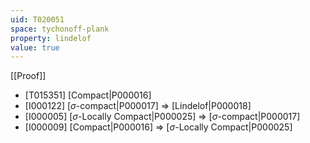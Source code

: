 ```yaml
---
uid: T020051
space: tychonoff-plank
property: lindelof
value: true
---
```

[[Proof]]

* [T015351] [Compact|P000016]
* [I000122] [$\sigma$-compact|P000017] => [Lindelof|P000018]
* [I000005] [$\sigma$-Locally Compact|P000025] => [$\sigma$-compact|P000017]
* [I000009] [Compact|P000016] => [$\sigma$-Locally Compact|P000025]

